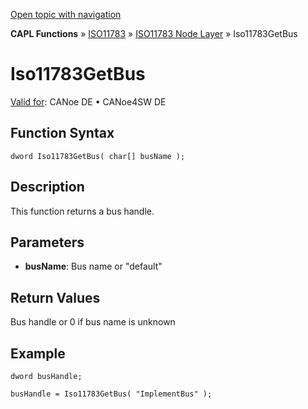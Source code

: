 [Open topic with navigation](../../../../../../CANoeDEFamily.htm#Topics/CAPLFunctions/ISO11783/ISONodeLayer/Functions/CAPLfunctionIso11783getbus.md)

**CAPL Functions** » [ISO11783](../../CAPLfunctionsISO11783Overview.md) » [ISO11783 Node Layer](../CAPLfunctionsISONLOverview.md) » Iso11783GetBus

# Iso11783GetBus

[Valid for](../../../../Shared/FeatureAvailability.md): CANoe DE • CANoe4SW DE

## Function Syntax

```plaintext
dword Iso11783GetBus( char[] busName );
```

## Description

This function returns a bus handle.

## Parameters

- **busName**: Bus name or "default"

## Return Values

Bus handle or 0 if bus name is unknown

## Example

```plaintext
dword busHandle;

busHandle = Iso11783GetBus( "ImplementBus" );
```
